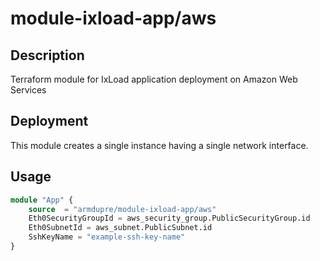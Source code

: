 # module-ixload-app/aws

## Description
Terraform module for IxLoad application deployment on Amazon Web Services

## Deployment
This module creates a single instance having a single network interface.

## Usage
```tf
module "App" {
	source  = "armdupre/module-ixload-app/aws"
	Eth0SecurityGroupId = aws_security_group.PublicSecurityGroup.id
	Eth0SubnetId = aws_subnet.PublicSubnet.id
	SshKeyName = "example-ssh-key-name"
}
```
